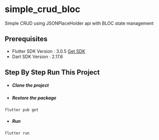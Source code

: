 # simple_crud_bloc

Simple CRUD using JSONPlaceHolder api with BLOC state management 

## Prerequisites

* Flutter SDK Version : 3.0.5 [Get SDK](https://docs.flutter.dev/development/tools/sdk/releases)
* Dart SDK Version : 2.17.6

## Step By Step Run This Project
* ##### Clone the project

* #####  Restore the package
```
flutter pub get
```

* ##### Run
```
flutter run